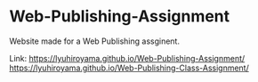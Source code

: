 # Web-Publishing-Assignment

Website made for a Web Publishing assginent.

Link: [https://lyuhiroyama.github.io/Web-Publishing-Assignment/
](https://lyuhiroyama.github.io/Web-Publishing-Class-Assignment/)https://lyuhiroyama.github.io/Web-Publishing-Class-Assignment/
